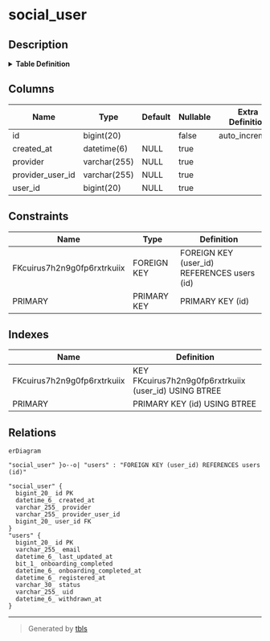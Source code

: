 # social_user

## Description

<details>
<summary><strong>Table Definition</strong></summary>

```sql
CREATE TABLE `social_user` (
  `id` bigint(20) NOT NULL AUTO_INCREMENT,
  `created_at` datetime(6) DEFAULT NULL,
  `provider` varchar(255) DEFAULT NULL,
  `provider_user_id` varchar(255) DEFAULT NULL,
  `user_id` bigint(20) DEFAULT NULL,
  PRIMARY KEY (`id`),
  KEY `FKcuirus7h2n9g0fp6rxtrkuiix` (`user_id`),
  CONSTRAINT `FKcuirus7h2n9g0fp6rxtrkuiix` FOREIGN KEY (`user_id`) REFERENCES `users` (`id`)
) ENGINE=InnoDB DEFAULT CHARSET=utf8mb4 COLLATE=utf8mb4_unicode_ci
```

</details>

## Columns

| Name | Type | Default | Nullable | Extra Definition | Children | Parents | Comment |
| ---- | ---- | ------- | -------- | ---------------- | -------- | ------- | ------- |
| id | bigint(20) |  | false | auto_increment |  |  |  |
| created_at | datetime(6) | NULL | true |  |  |  |  |
| provider | varchar(255) | NULL | true |  |  |  |  |
| provider_user_id | varchar(255) | NULL | true |  |  |  |  |
| user_id | bigint(20) | NULL | true |  |  | [users](users.md) |  |

## Constraints

| Name | Type | Definition |
| ---- | ---- | ---------- |
| FKcuirus7h2n9g0fp6rxtrkuiix | FOREIGN KEY | FOREIGN KEY (user_id) REFERENCES users (id) |
| PRIMARY | PRIMARY KEY | PRIMARY KEY (id) |

## Indexes

| Name | Definition |
| ---- | ---------- |
| FKcuirus7h2n9g0fp6rxtrkuiix | KEY FKcuirus7h2n9g0fp6rxtrkuiix (user_id) USING BTREE |
| PRIMARY | PRIMARY KEY (id) USING BTREE |

## Relations

```mermaid
erDiagram

"social_user" }o--o| "users" : "FOREIGN KEY (user_id) REFERENCES users (id)"

"social_user" {
  bigint_20_ id PK
  datetime_6_ created_at
  varchar_255_ provider
  varchar_255_ provider_user_id
  bigint_20_ user_id FK
}
"users" {
  bigint_20_ id PK
  varchar_255_ email
  datetime_6_ last_updated_at
  bit_1_ onboarding_completed
  datetime_6_ onboarding_completed_at
  datetime_6_ registered_at
  varchar_30_ status
  varchar_255_ uid
  datetime_6_ withdrawn_at
}
```

---

> Generated by [tbls](https://github.com/k1LoW/tbls)
